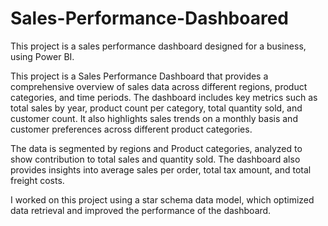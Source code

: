 # Sales-Performance-Dashboared

This project is a sales performance dashboard designed for a business,  using Power BI. 

This project is a Sales Performance Dashboard that provides a comprehensive overview of sales data across different regions, product categories, and time periods. The dashboard includes key metrics such as total sales by year, product count per category, total quantity sold, and customer count. It also highlights sales trends on a monthly basis and customer preferences across different product categories.

The data is segmented by regions and Product categories, analyzed to show contribution to total sales and quantity sold. The dashboard also provides insights into average sales per order, total tax amount, and total freight costs.

I worked on this project using a star schema data model, which optimized data retrieval and improved the performance of the dashboard.
